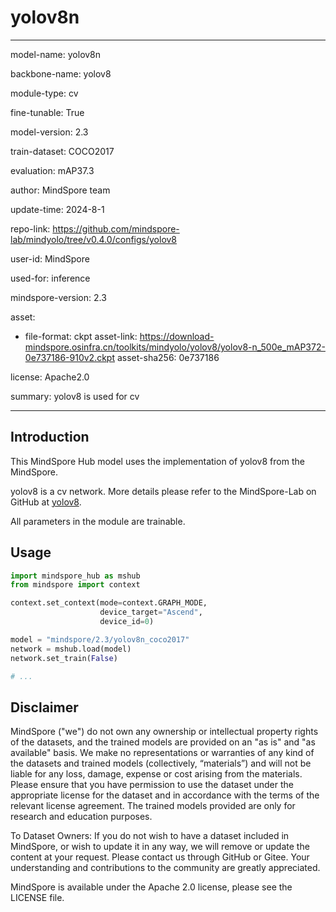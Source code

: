 # yolov8n

---

model-name: yolov8n

backbone-name: yolov8

module-type: cv

fine-tunable: True

model-version: 2.3

train-dataset: COCO2017

evaluation: mAP37.3

author: MindSpore team

update-time: 2024-8-1

repo-link: <https://github.com/mindspore-lab/mindyolo/tree/v0.4.0/configs/yolov8>

user-id: MindSpore

used-for: inference

mindspore-version: 2.3

asset:

-
    file-format: ckpt
    asset-link: <https://download-mindspore.osinfra.cn/toolkits/mindyolo/yolov8/yolov8-n_500e_mAP372-0e737186-910v2.ckpt>
    asset-sha256: 0e737186

license: Apache2.0

summary: yolov8 is used for cv

---

## Introduction

This MindSpore Hub model uses the implementation of yolov8 from the MindSpore.

yolov8 is a cv network. More details please refer to the MindSpore-Lab on GitHub at [yolov8](https://github.com/mindspore-lab/mindyolo/blob/v0.4.0/configs/yolov8/README.md).

All parameters in the module are trainable.

## Usage

```python
import mindspore_hub as mshub
from mindspore import context

context.set_context(mode=context.GRAPH_MODE,
                    device_target="Ascend",
                    device_id=0)

model = "mindspore/2.3/yolov8n_coco2017"
network = mshub.load(model)
network.set_train(False)

# ...
```

## Disclaimer

MindSpore ("we") do not own any ownership or intellectual property rights of the datasets, and the trained models are provided on an "as is" and "as available" basis. We make no representations or warranties of any kind of the datasets and trained models (collectively, “materials”) and will not be liable for any loss, damage, expense or cost arising from the materials. Please ensure that you have permission to use the dataset under the appropriate license for the dataset and in accordance with the terms of the relevant license agreement. The trained models provided are only for research and education purposes.

To Dataset Owners: If you do not wish to have a dataset included in MindSpore, or wish to update it in any way, we will remove or update the content at your request. Please contact us through GitHub or Gitee. Your understanding and contributions to the community are greatly appreciated.

MindSpore is available under the Apache 2.0 license, please see the LICENSE file.

